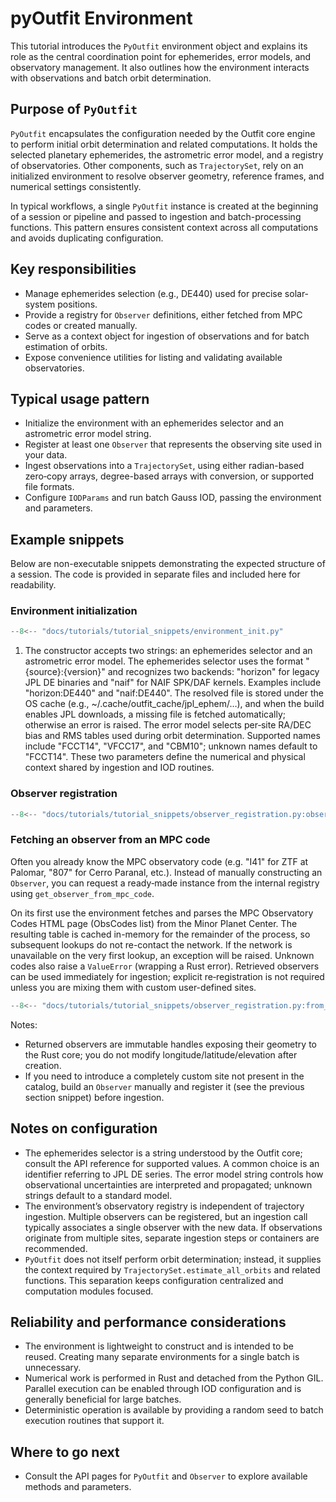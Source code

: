 # pyOutfit Environment

This tutorial introduces the `PyOutfit` environment object and explains its role as the central coordination point for ephemerides, error models, and observatory management. It also outlines how the environment interacts with observations and batch orbit determination.

## Purpose of `PyOutfit`

`PyOutfit` encapsulates the configuration needed by the Outfit core engine to perform initial orbit determination and related computations. It holds the selected planetary ephemerides, the astrometric error model, and a registry of observatories. Other components, such as `TrajectorySet`, rely on an initialized environment to resolve observer geometry, reference frames, and numerical settings consistently.

In typical workflows, a single `PyOutfit` instance is created at the beginning of a session or pipeline and passed to ingestion and batch-processing functions. This pattern ensures consistent context across all computations and avoids duplicating configuration.

## Key responsibilities

- Manage ephemerides selection (e.g., DE440) used for precise solar-system positions.
- Provide a registry for `Observer` definitions, either fetched from MPC codes or created manually.
- Serve as a context object for ingestion of observations and for batch estimation of orbits.
- Expose convenience utilities for listing and validating available observatories.

## Typical usage pattern

- Initialize the environment with an ephemerides selector and an astrometric error model string.
- Register at least one `Observer` that represents the observing site used in your data.
- Ingest observations into a `TrajectorySet`, using either radian-based zero‑copy arrays, degree-based arrays with conversion, or supported file formats.
- Configure `IODParams` and run batch Gauss IOD, passing the environment and parameters.

## Example snippets

Below are non-executable snippets demonstrating the expected structure of a session. The code is provided in separate files and included here for readability.

### Environment initialization

```py linenums="1" title="environment initialization"
--8<-- "docs/tutorials/tutorial_snippets/environment_init.py"
```

1. The constructor accepts two strings: an ephemerides selector and an astrometric error model. The ephemerides selector uses the format "{source}:{version}" and recognizes two backends: "horizon" for legacy JPL DE binaries and "naif" for NAIF SPK/DAF kernels. Examples include "horizon:DE440" and "naif:DE440". The resolved file is stored under the OS cache (e.g., ~/.cache/outfit_cache/jpl_ephem/…), and when the build enables JPL downloads, a missing file is fetched automatically; otherwise an error is raised. The error model selects per‑site RA/DEC bias and RMS tables used during orbit determination. Supported names include "FCCT14", "VFCC17", and "CBM10"; unknown names default to "FCCT14". These two parameters define the numerical and physical context shared by ingestion and IOD routines.

### Observer registration

```py linenums="1" title="environment initialization"
--8<-- "docs/tutorials/tutorial_snippets/observer_registration.py:observer_simple_init"
```

### Fetching an observer from an MPC code

Often you already know the MPC observatory code (e.g. "I41" for ZTF at Palomar, "807" for Cerro Paranal, etc.). Instead of manually constructing an `Observer`, you can request a ready‑made instance from the internal registry using `get_observer_from_mpc_code`.

On its first use the environment fetches and parses the MPC Observatory Codes HTML page (ObsCodes list) from the Minor Planet Center. The resulting table is cached in-memory for the remainder of the process, so subsequent lookups do not re-contact the network. If the network is unavailable on the very first lookup, an exception will be raised. Unknown codes also raise a `ValueError` (wrapping a Rust error). Retrieved observers can be used immediately for ingestion; explicit re‑registration is not required unless you are mixing them with custom user-defined sites.

```py linenums="1" title="Environment initialization"
--8<-- "docs/tutorials/tutorial_snippets/observer_registration.py:from_mpc_code"
```

Notes:

- Returned observers are immutable handles exposing their geometry to the Rust core; you do not modify longitude/latitude/elevation after creation.
- If you need to introduce a completely custom site not present in the catalog, build an `Observer` manually and register it (see the previous section snippet) before ingestion.

## Notes on configuration

- The ephemerides selector is a string understood by the Outfit core; consult the API reference for supported values. A common choice is an identifier referring to JPL DE series. The error model string controls how observational uncertainties are interpreted and propagated; unknown strings default to a standard model.
- The environment’s observatory registry is independent of trajectory ingestion. Multiple observers can be registered, but an ingestion call typically associates a single observer with the new data. If observations originate from multiple sites, separate ingestion steps or containers are recommended.
- `PyOutfit` does not itself perform orbit determination; instead, it supplies the context required by `TrajectorySet.estimate_all_orbits` and related functions. This separation keeps configuration centralized and computation modules focused.

## Reliability and performance considerations

- The environment is lightweight to construct and is intended to be reused. Creating many separate environments for a single batch is unnecessary.
- Numerical work is performed in Rust and detached from the Python GIL. Parallel execution can be enabled through IOD configuration and is generally beneficial for large batches.
- Deterministic operation is available by providing a random seed to batch execution routines that support it.

## Where to go next

- Consult the API pages for `PyOutfit` and `Observer` to explore available methods and parameters.
